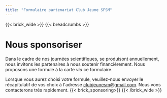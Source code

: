 ```yaml
---
title: "Formulaire partenariat Club Jeune SFSM"
---
```

{{< brick_wide >}}
{{< breadcrumbs >}}

# Nous sponsoriser

Dans le cadre de nos journées scientifiques, se produisont annuellement, nous invitons les partenaires à nous soutenir financièrement. 
Nous proposons une formule à la carte *via* ce formulaire. 

Lorsque vous aurez choisi votre formule, veuillez-nous envoyer le récapitulatif de vos choix à l'adresse clubjeunesm@gmail.com. Nous vons contacterons très rapidement.
{{< brick_sponsoring>}}
 {{< /brick_wide >}}
